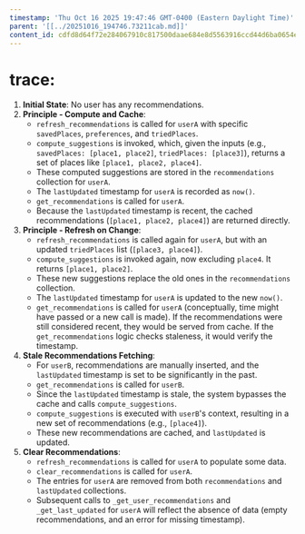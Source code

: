 ```yaml
---
timestamp: 'Thu Oct 16 2025 19:47:46 GMT-0400 (Eastern Daylight Time)'
parent: '[[../20251016_194746.73211cab.md]]'
content_id: cdfd8d64f72e284067910c817500daae684e8d5563916ccd44d6ba0654e30788
---
```


# trace:

1. **Initial State**: No user has any recommendations.
2. **Principle - Compute and Cache**:
   * `refresh_recommendations` is called for `userA` with specific `savedPlaces`, `preferences`, and `triedPlaces`.
   * `compute_suggestions` is invoked, which, given the inputs (e.g., `savedPlaces: [place1, place2]`, `triedPlaces: [place3]`), returns a set of places like `[place1, place2, place4]`.
   * These computed suggestions are stored in the `recommendations` collection for `userA`.
   * The `lastUpdated` timestamp for `userA` is recorded as `now()`.
   * `get_recommendations` is called for `userA`.
   * Because the `lastUpdated` timestamp is recent, the cached recommendations (`[place1, place2, place4]`) are returned directly.
3. **Principle - Refresh on Change**:
   * `refresh_recommendations` is called again for `userA`, but with an updated `triedPlaces` list (`[place3, place4]`).
   * `compute_suggestions` is invoked again, now excluding `place4`. It returns `[place1, place2]`.
   * These new suggestions replace the old ones in the `recommendations` collection.
   * The `lastUpdated` timestamp for `userA` is updated to the new `now()`.
   * `get_recommendations` is called for `userA` (conceptually, time might have passed or a new call is made). If the recommendations were still considered recent, they would be served from cache. If the `get_recommendations` logic checks staleness, it would verify the timestamp.
4. **Stale Recommendations Fetching**:
   * For `userB`, recommendations are manually inserted, and the `lastUpdated` timestamp is set to be significantly in the past.
   * `get_recommendations` is called for `userB`.
   * Since the `lastUpdated` timestamp is stale, the system bypasses the cache and calls `compute_suggestions`.
   * `compute_suggestions` is executed with `userB`'s context, resulting in a new set of recommendations (e.g., `[place4]`).
   * These new recommendations are cached, and `lastUpdated` is updated.
5. **Clear Recommendations**:
   * `refresh_recommendations` is called for `userA` to populate some data.
   * `clear_recommendations` is called for `userA`.
   * The entries for `userA` are removed from both `recommendations` and `lastUpdated` collections.
   * Subsequent calls to `_get_user_recommendations` and `_get_last_updated` for `userA` will reflect the absence of data (empty recommendations, and an error for missing timestamp).
